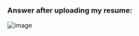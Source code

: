 ### Answer after uploading my resume:
![image](https://github.com/abroche/llm-pdf-parser/assets/68763827/c4d5bafc-cb65-40b5-b75d-d15d7ca2925c)
